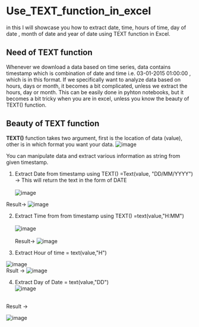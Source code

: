 # Use_TEXT_function_in_excel
in this I will showcase you how to extract date, time, hours of time, day of date , month of date and year of date using TEXT function in Excel.

## Need of TEXT function
Whenever we download a data based on time series, data contains timestamp which is combination of date and time i.e. 03-01-2015  01:00:00 , which is in this format. 
If we specifically want to analyze data based on hours, days or month, it becomes a bit complicated, unless we extract the hours, day or month. This can be easily done in pyhton notebooks, but it becomes a bit tricky when you are in excel, unless you know the beauty of TEXT() function. 

## Beauty of TEXT function

**TEXT()** function takes two argument, first is the location of data (value), other is in which format you want your data.
![image](https://github.com/singh1112001/Use_TEXT_function_in_excel/assets/88104229/459f0430-ac54-4ddd-926a-22b4c59553e4)

You can manipulate data and extract various information as string from given timestamp. <Br>
1. Extract Date from timestamp using TEXT()
   =Text(value, "DD/MM/YYYY") -> This will return the text in the form of DATE  <br><br>
![image](https://github.com/singh1112001/Use_TEXT_function_in_excel/assets/88104229/9886a30d-6ba5-4a94-afb7-a301b89d6499)

Result->
   ![image](https://github.com/singh1112001/Use_TEXT_function_in_excel/assets/88104229/8de2ca41-65b6-4e42-b041-768a10349eb4)


2. Extract Time from from timestamp using TEXT()
   =text(value,"H:MM") <br><br>
  ![image](https://github.com/singh1112001/Use_TEXT_function_in_excel/assets/88104229/8e134c28-8d7b-4c1c-a6a8-28bdaa5daa4d) <br>  
Result-> ![image](https://github.com/singh1112001/Use_TEXT_function_in_excel/assets/88104229/acfb669e-91b8-41a6-9145-e32d1bc2f31d) <br>

3. Extract Hour of time
   = text(value,"H")  <br>

![image](https://github.com/singh1112001/Use_TEXT_function_in_excel/assets/88104229/bd5288cc-67cd-4bc4-908e-8ecb23cf1091) <br>
Rsult -> ![image](https://github.com/singh1112001/Use_TEXT_function_in_excel/assets/88104229/0284cf34-d0e2-4b17-b63c-c51f6af7b173) <br>

4. Extract Day of Date
    = text(value,"DD")  <br>
    ![image](https://github.com/singh1112001/Use_TEXT_function_in_excel/assets/88104229/ca336d0d-bfea-4def-8732-9e004c34b1cf)
<br>
Result ->

![image](https://github.com/singh1112001/Use_TEXT_function_in_excel/assets/88104229/51c582b5-fb82-4b63-b6a4-cf3d75e09d27)





   
